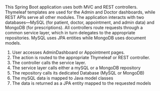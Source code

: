 This Spring Boot application uses both MVC and REST controllers. 
Thymeleaf templates are used for the Admin and Doctor dashboards, while REST APIs serve all other modules. 
The application interacts with two databases—MySQL (for patient, doctor, appointment, and admin data) and MongoDB (for prescriptions). 
All controllers route requests through a common service layer, which in turn delegates to the appropriate repositories. 
MySQL uses JPA entities while MongoDB uses document models.

1. User accesses AdminDashboard or Appointment pages.
2. The action is routed to the appropriate Thymeleaf or REST controller.
3. The controller calls the service layer.
4. The service layer calls either a mySQL or a MongoDB repository
5. The repository calls its dedicated Database (MySQL or MongoDB)
6. The mySQL data is mapped to Java model classes
7. The data  is returned as a JPA entity mapped to the requested models